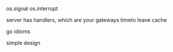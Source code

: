 os.signal 
os.interrupt


server has handlers, which are your gateways 
timeto leave cache

go idioms

simple design 
